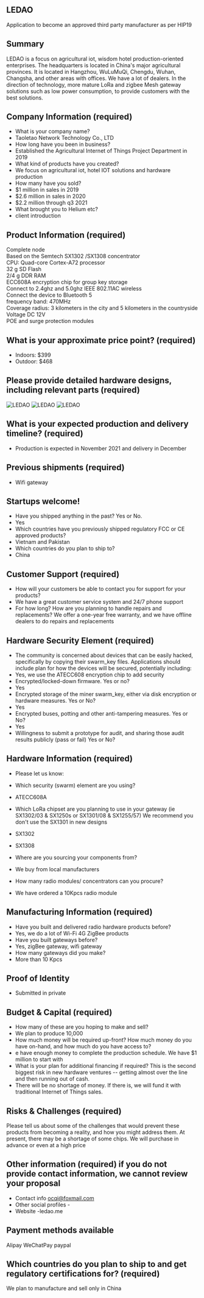 ## LEDAO

Application to become an approved third party manufacturer as per HIP19
## Summary
LEDAO is a focus on agricultural iot, wisdom hotel production-oriented enterprises. The headquarters is located in China's major agricultural provinces. It is located in Hangzhou, WuLuMuQi, Chengdu, Wuhan, Changsha, and other areas with offices. We have a lot of dealers. In the direction of technology, more mature LoRa and zigbee Mesh gateway solutions such as low power consumption, to provide customers with the best solutions.
## Company Information (required)
* What is your company name?
* Taoletao Network Technology Co., LTD
* How long have you been in business? 
* Established the Agricultural Internet of Things Project Department in 2019
* What kind of products have you created? 
* We focus on agricultural iot, hotel IOT solutions and hardware production 
* How many have you sold? 
* $1 million in sales in 2019  
* $2.6 million in sales in 2020  
* $2.2 million through q3 2021
* What brought you to Helium etc? 
* client introduction
## Product Information (required)
Complete node  
 Based on the Semtech SX1302 /SX1308 concentrator  
CPU: Quad-core Cortex-A72 processor  
 32 g SD Flash  
 2/4 g DDR RAM  
ECC608A encryption chip for group key storage  
Connect to 2.4ghz and 5.0ghz IEEE 802.11AC wireless  
Connect the device to Bluetooth 5  
frequency band: 470MHz  
Coverage radius: 3 kilometers in the city and 5 kilometers in the countryside  
Voltage DC 12V  
POE and surge protection modules  
## What is your approximate price point? (required)
* Indoors: $399  
* Outdoor: $468
## Please provide detailed hardware designs, including relevant parts (required)
<img src="http://ledao.me/IMG/3.jpg" alt="LEDAO" style="max-width: 100%;">
<img src="http://ledao.me/IMG/2.jpg" alt="LEDAO" style="max-width: 100%;">
<img src="http://ledao.me/IMG/1.jpg" alt="LEDAO" style="max-width: 100%;">

## What is your expected production and delivery timeline? (required)
* Production is expected in November 2021 and delivery in December

## Previous shipments (required)
* Wifi gateway
## Startups welcome! 
* Have you shipped anything in the past? Yes or No.
* Yes
* Which countries have you previously shipped regulatory FCC or CE approved products? 
* Vietnam and Pakistan
* Which countries do you plan to ship to? 
* China

## Customer Support (required)
* How will your customers be able to contact you for support for your products? 
* We have a great customer service system and 24/7 phone support
* For how long? How are you planning to handle repairs and replacements? 
We offer a one-year free warranty, and we have offline dealers to do repairs and replacements

## Hardware Security Element (required)
* The community is concerned about devices that can be easily hacked, specifically by copying their swarm_key files. Applications should include plan for how the devices will be secured, potentially including:
* Yes, we use the ATECC608 encryption chip to add security
* Encrypted/locked-down firmware. Yes or no? 
* Yes
* Encrypted storage of the miner swarm_key, either via disk encryption or hardware measures. Yes or No?
* Yes
* Encrypted buses, potting and other anti-tampering measures. Yes or No?
* Yes
* Willingness to submit a prototype for audit, and sharing those audit results publicly (pass or fail) Yes or No?

## Hardware Information (required)
* Please let us know:

* Which security (swarm) element are you using? 
* ATECC608A
* Which LoRa chipset are you planning to use in your gateway (ie SX1302/03 & SX1250s or SX1301/08 & SX1255/57) 
We recommend you don't use the SX1301 in new designs 
* SX1302
* SX1308
* Where are you sourcing your components from? 
* We buy from local manufacturers
* How many radio modules/ concentrators can you procure? 
* We have ordered a 10Kpcs radio module
## Manufacturing Information (required)
* Have you built and delivered radio hardware products before?
* Yes, we do a lot of Wi-Fi 4G ZigBee products
* Have you built gateways before? 
* Yes, zigBee gateway, wifi gateway
* How many gateways did you make? 
* More than 10 Kpcs


## Proof of Identity
* Submitted in private

## Budget & Capital (required)
* How many of these are you hoping to make and sell? 
* We plan to produce 10,000
* How much money will be required up-front? How much money do you have on-hand, and how much do you have access to? 
* e have enough money to complete the production schedule.    We have $1 million to start with
* What is your plan for additional financing if required? This is the second biggest risk in new hardware ventures -- getting almost over the line and then running out of cash. 
* There will be no shortage of money. If there is, we will fund it with traditional Internet of Things sales.
## Risks & Challenges (required)
Please tell us about some of the challenges that would prevent these products from becoming a reality, and how you might address them.
At present, there may be a shortage of some chips. We will purchase in advance or even at a high price  

## Other information (required) if you do not provide contact information, we cannot review your proposal
* Contact info ocqi@foxmail.com
* Other social profiles -
* Website -ledao.me

## Payment methods available 
Alipay WeChatPay  paypal

## Which countries do you plan to ship to and get regulatory certifications for? (required)
We plan to manufacture and sell only in China
